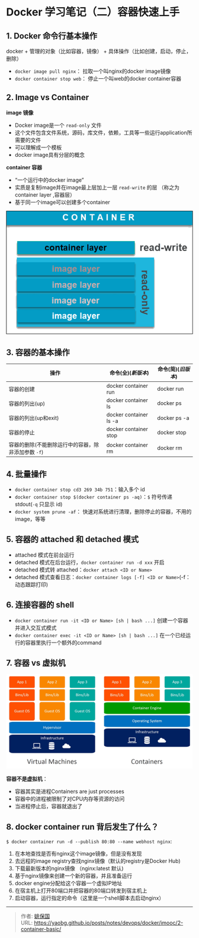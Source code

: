 # Docker 学习笔记（二）容器快速上手


## 1. Docker 命令行基本操作

docker + 管理的对象（比如容器，镜像） + 具体操作（比如创建，启动，停止，删除）

- `docker image pull nginx`： 拉取一个叫nginx的docker image镜像
- `docker container stop web`： 停止一个叫web的docker container容器

## 2. Image vs Container

**image 镜像**
- Docker image是一个 `read-only` 文件
- 这个文件包含文件系统，源码，库文件，依赖，工具等一些运行application所需要的文件
- 可以理解成一个模板
- docker image具有分层的概念

**container 容器**
- “一个运行中的docker image”
- 实质是复制image并在image最上层加上一层 `read-write` 的层 （称之为 container layer ,容器层）
- 基于同一个image可以创建多个container

![Image vs Container](../images/1660283194.png)



## 3. 容器的基本操作

| 操作                            | 命令(全)(*新版本*)                       | 命令(简)(*旧版本*)                       |
|-------------------------------|------------------------------------|------------------------------------|
| 容器的创建                         | docker container run <image name>  | docker run <image name>            |
| 容器的列出(up)                     | docker container ls                | docker ps                          |
| 容器的列出(up和exit)                | docker container ls -a             | docker ps -a                       |
| 容器的停止                         | docker container stop <name or ID> | docker stop <container name or ID> |
| 容器的删除(不能删除运行中的容器，除非添加参数 `-f`) | docker container rm <name or ID>   | docker rm <container name or ID>   |

## 4. 批量操作

- `docker container stop cd3 269 34b 751`：输入多个 id
- `docker container stop $(docker container ps -aq)`：`$` 符号传递 stdout(`-q` 只显示 id)
- `docker system prune -af`： 快速对系统进行清理，删除停止的容器，不用的image，等等

## 5. 容器的 attached 和 detached 模式

- attached 模式在前台运行
- detached 模式在后台运行，`docker container run -d xxx` 开启
- detached 模式转 attached：`docker attach <ID or Name>`
- detached 模式查看日志：`docker container logs [-f] <ID or Name>`(-f：动态跟踪打印)

## 6. 连接容器的 shell

- `docker container run -it <ID or Name> [sh | bash ...]` 创建一个容器并进入交互式模式
- `docker container exec -it <ID or Name> [sh | bash ...]` 在一个已经运行的容器里执行一个额外的command

## 7. 容器 vs 虚拟机

![容器 vs 虚拟机](../images/containers-vs-virtual-machines.jpg)

**容器不是虚拟机**：

- 容器其实是进程Containers are just processes
- 容器中的进程被限制了对CPU内存等资源的访问
- 当进程停止后，容器就退出了

## 8. docker container run 背后发生了什么？

`$ docker container run -d --publish 80:80 --name webhost nginx`:

1. 在本地查找是否有nginx这个image镜像，但是没有发现
2. 去远程的image registry查找nginx镜像（默认的registry是Docker Hub)
3. 下载最新版本的nginx镜像 （nginx:latest 默认)
4. 基于nginx镜像来创建一个新的容器，并且准备运行
5. docker engine分配给这个容器一个虚拟IP地址
6. 在宿主机上打开80端口并把容器的80端口转发到宿主机上
7. 启动容器，运行指定的命令（这里是一个shell脚本去启动nginx）


---

> 作者: [姚保国](https://yaobg.github.io)  
> URL: https://yaobg.github.io/posts/notes/devops/docker/imooc/2-container-basic/  

